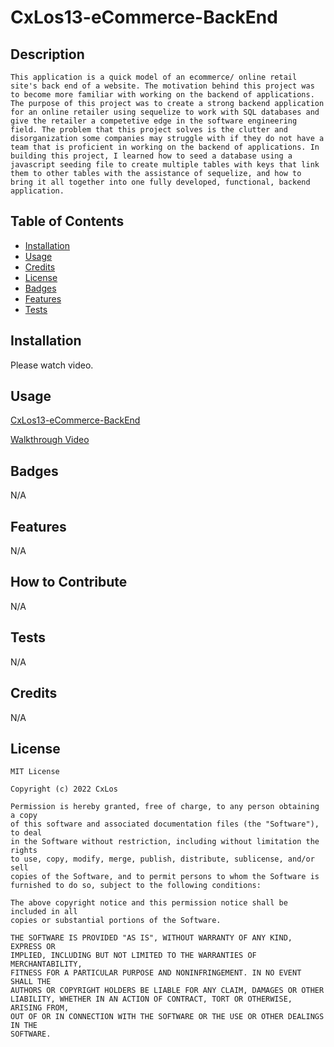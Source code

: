 #  CxLos13-eCommerce-BackEnd

## Description
```
This application is a quick model of an ecommerce/ online retail site's back end of a website. The motivation behind this project was to become more familiar with working on the backend of applications. The purpose of this project was to create a strong backend application for an online retailer using sequelize to work with SQL databases and give the retailer a competetive edge in the software engineering field. The problem that this project solves is the clutter and disorganization some companies may struggle with if they do not have a team that is proficient in working on the backend of applications. In building this project, I learned how to seed a database using a javascript seeding file to create multiple tables with keys that link them to other tables with the assistance of sequelize, and how to bring it all together into one fully developed, functional, backend application. 
```

## Table of Contents 
	
- [Installation](#installation)
- [Usage](#usage)
- [Credits](#credits)
- [License](#license)
- [Badges](#badges)
- [Features](#features)
- [Tests](#tests)


## Installation

Please watch video.

## Usage

[CxLos13-eCommerce-BackEnd](https://github.com/CxLos/CxLos13-eCommerce-BackEnd)

[Walkthrough Video]()

## Badges

N/A

## Features

N/A

## How to Contribute

N/A

## Tests

N/A

## Credits

N/A

## License
```
MIT License

Copyright (c) 2022 CxLos

Permission is hereby granted, free of charge, to any person obtaining a copy
of this software and associated documentation files (the "Software"), to deal
in the Software without restriction, including without limitation the rights
to use, copy, modify, merge, publish, distribute, sublicense, and/or sell
copies of the Software, and to permit persons to whom the Software is
furnished to do so, subject to the following conditions:

The above copyright notice and this permission notice shall be included in all
copies or substantial portions of the Software.

THE SOFTWARE IS PROVIDED "AS IS", WITHOUT WARRANTY OF ANY KIND, EXPRESS OR
IMPLIED, INCLUDING BUT NOT LIMITED TO THE WARRANTIES OF MERCHANTABILITY,
FITNESS FOR A PARTICULAR PURPOSE AND NONINFRINGEMENT. IN NO EVENT SHALL THE
AUTHORS OR COPYRIGHT HOLDERS BE LIABLE FOR ANY CLAIM, DAMAGES OR OTHER
LIABILITY, WHETHER IN AN ACTION OF CONTRACT, TORT OR OTHERWISE, ARISING FROM,
OUT OF OR IN CONNECTION WITH THE SOFTWARE OR THE USE OR OTHER DEALINGS IN THE
SOFTWARE.
```